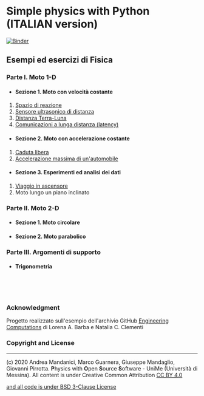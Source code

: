 # Simple physics with Python  (ITALIAN version)

[![Binder](https://mybinder.org/badge_logo.svg)](https://mybinder.org/v2/gh/POSS-UniMe/simple-physics-with-Python/master)


## Esempi ed esercizi di Fisica

### Parte I. Moto 1-D
* #### Sezione 1. Moto con velocità costante
1. [Spazio di reazione](/notebook/1-1-SpazioReazione.ipynb)
2. [Sensore ultrasonico di distanza](/notebook/1-2-SensoreDistanza.ipynb)
3. [Distanza Terra-Luna](/notebook/1-3-DistanzaTerraLunaVer2.ipynb)
4. [Comunicazioni a lunga distanza (latency)](notebook/1-4-ComunicazioniLungaDistanza.ipynb)
* #### Sezione 2. Moto con accelerazione costante
1. [Caduta libera](/notebook/2-1-CadutaDeiGravi.ipynb)
2. [Accelerazione massima di un'automobile](/notebook/2-2-AccelerazioneAutomobile.ipynb)
* #### Sezione 3. Esperimenti ed analisi dei dati
1. [Viaggio in ascensore](/notebook/3-1-ViaggioInAscensoreVer001.ipynb)
2. Moto lungo un piano inclinato
### Parte II. Moto 2-D
* #### Sezione 1. Moto circolare
* #### Sezione 2. Moto parabolico
### Parte III. Argomenti di supporto
* #### Trigonometria


&nbsp;

&nbsp;

### Acknowledgment
Progetto realizzato sull'esempio dell'archivio GitHub [Engineering Computations](https://github.com/engineersCode/EngComp)
di Lorena A. Barba e Natalia C. Clementi

### Copyright and License
--------------------------
(c) 2020 Andrea Mandanici, Marco Guarnera, Giuseppe Mandaglio, Giovanni Pirrotta. **P**hysics with **O**pen **S**ource **S**oftware - UniMe (Università di Messina). All content is under Creative Common Attribution  <a rel="license" href="https://creativecommons.org/licenses/by/4.0">CC BY 4.0
 
 and all code is under [BSD 3-Clause License](https://opensource.org/licenses/BSD-3-Clause)
